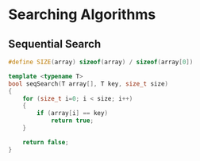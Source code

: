 # Searching Algorithms

## Sequential Search

```C++
#define SIZE(array) sizeof(array) / sizeof(array[0])

template <typename T>
bool seqSearch(T array[], T key, size_t size)
{
    for (size_t i=0; i < size; i++)
    {
        if (array[i] == key)
            return true;
    }

    return false;
}
```
